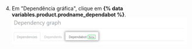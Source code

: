 4. Em "Dependência gráfica", clique em **{% data variables.product.prodname_dependabot %}**. ![Aba do gráfico de dependência, {% data variables.product.prodname_dependabot %}](/assets/images/help/dependabot/dependabot-tab-beta.png)
